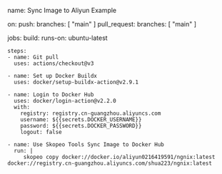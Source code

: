 name: Sync Image to Aliyun  Example

on:
  push:
    branches: [ "main" ]
  pull_request:
    branches: [ "main" ]

jobs:
  build:
    runs-on: ubuntu-latest

    steps:
    - name: Git pull
      uses: actions/checkout@v3

    - name: Set up Docker Buildx
      uses: docker/setup-buildx-action@v2.9.1

    - name: Login to Docker Hub
      uses: docker/login-action@v2.2.0
      with:
        registry: registry.cn-guangzhou.aliyuncs.com
        username: ${{secrets.DOCKER_USERNAME}}
        password: ${{secrets.DOCKER_PASSWORD}}
        logout: false

    - name: Use Skopeo Tools Sync Image to Docker Hub
      run: |
         skopeo copy docker://docker.io/aliyun0216419591/ngnix:latest docker://registry.cn-guangzhou.aliyuncs.com/shua223/ngnix:latest
          
